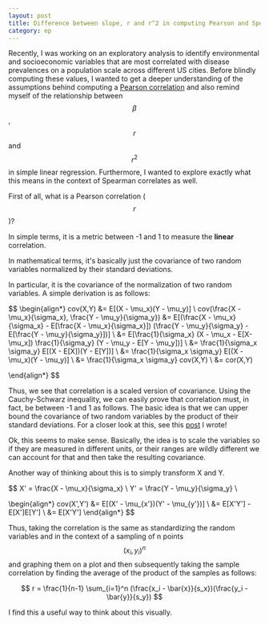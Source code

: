 ```yaml
---
layout: post
title: Difference between slope, r and r^2 in computing Pearson and Spearman correlation
category: ep
---
```


Recently, I was working on an exploratory analysis to identify environmental and socioeconomic variables that are most correlated with disease prevalences on a population scale across different US cities. Before blindly computing these values, I wanted to get a deeper understanding of the assumptions behind computing a [Pearson correlation](https://en.wikipedia.org/wiki/Pearson_correlation_coefficient) and also remind myself of the relationship between $$\beta$$, $$r$$ and $$r^2$$ in simple linear regression. Furthermore, I wanted to explore exactly what this means in the context of Spearman correlates as well.

First of all, what is a Pearson correlation ($$r$$)?

In simple terms, it is a metric between -1 and 1 to measure the **linear** correlation.

In mathematical terms, it's basically just the covariance of two random variables normalized by their standard deviations.

In particular, it is the covariance of the normalization of two random variables. A simple derivation is as follows:

$$
\begin{align*}
cov(X,Y) &= E[(X - \mu_x)(Y - \mu_y)] \\
cov(\frac{X - \mu_x}{\sigma_x}, \frac{Y - \mu_y}{\sigma_y}) &= E[(\frac{X - \mu_x}{\sigma_x} - E[\frac{X - \mu_x}{\sigma_x}]) (\frac{Y - \mu_y}{\sigma_y} - E[\frac{Y - \mu_y}{\sigma_y}])] \\
&= E[\frac{1}{\sigma_x} (X - \mu_x - E[X-\mu_x]) \frac{1}{\sigma_y} (Y - \mu_y - E[Y - \mu_y])] \\
&= \frac{1}{\sigma_x \sigma_y} E[(X - E[X])(Y - E[Y])] \\
&= \frac{1}{\sigma_x \sigma_y} E[(X - \mu_x)(Y - \mu_y)] \\
&= \frac{1}{\sigma_x \sigma_y} cov(X,Y) \\
&= cor(X,Y)

\end{align*}
$$

Thus, we see that correlation is a scaled version of covariance. Using the Cauchy-Schwarz inequality, we can easily prove that correlation must, in fact, be between -1 and 1 as follows. The basic idea is that we can upper bound the covariance of two random variables by the product of their standard deviations. For a closer look at this, see this [post](https://sbhave77.github.io/ep/2018/04/18/cauchy-schwarz-in-different-contexts/) I wrote!

Ok, this seems to make sense. Basically, the idea is to scale the variables so if they are measured in different units, or their ranges are wildly different we can account for that and then take the resulting covariance.

Another way of thinking about this is to simply transform X and Y.

$$
X' = \frac{X - \mu_x}{\sigma_x} \\
Y' = \frac{Y - \mu_y}{\sigma_y} \\

\begin{align*}
cov(X',Y') &= E[(X' - \mu_{x'})(Y' - \mu_{y'})] \\
&= E[X'Y'] - E[X']E[Y'] \\
&= E[X'Y']
\end{align*}
$$

Thus, taking the correlation is the same as standardizing the random variables and in the context of a sampling of n points $$ {(x_i,y_i)}^n $$ and graphing them on a plot and then subsequently taking the sample correlation by finding the average of the product of the samples as follows:

$$
r = \frac{1}{n-1} \sum_{i=1}^n (\frac{x_i - \bar{x}}{s_x})(\frac{y_i - \bar{y}}{s_y})
$$

I find this a useful way to think about this visually.
